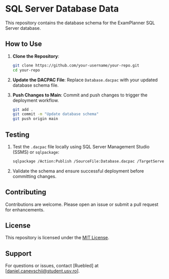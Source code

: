 # SQL Server Database Data

This repository contains the database schema for the ExamPlanner SQL Server database.

## How to Use

1. **Clone the Repository**:
   ```bash
   git clone https://github.com/your-username/your-repo.git
   cd your-repo
   ```

2. **Update the DACPAC File**:
   Replace `Database.dacpac` with your updated database schema file.

3. **Push Changes to Main**:
   Commit and push changes to trigger the deployment workflow.
   ```bash
   git add .
   git commit -m "Update database schema"
   git push origin main
   ```

## Testing

1. Test the `.dacpac` file locally using SQL Server Management Studio (SSMS) or `sqlpackage`:
   ```bash
   sqlpackage /Action:Publish /SourceFile:Database.dacpac /TargetServerName:<ServerName> /TargetDatabaseName:<DatabaseName>
   ```

2. Validate the schema and ensure successful deployment before committing changes.

## Contributing

Contributions are welcome. Please open an issue or submit a pull request for enhancements.

## License

This repository is licensed under the [MIT License](LICENSE).

## Support

For questions or issues, contact [Ruebled] at [daniel.canevschii@student.usv.ro].
